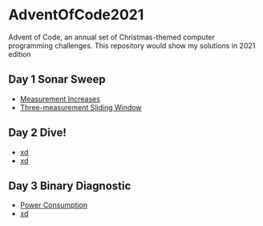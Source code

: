 # AdventOfCode2021

Advent of Code, an annual set of Christmas-themed computer programming challenges.
This repository would show my solutions in 2021 edition

## Day 1 Sonar Sweep
- <a href="./Day1/day1_1/challenge1.go" target="_blank">Measurement Increases</a>
- <a href="./Day1/day1_2/challenge2.go" target="_blank">Three-measurement Sliding Window</a>

## Day 2 Dive!
- <a href="./Day2/day2_1/challenge1.go" target="_blank">xd</a>
- <a href="./Day2/day2_2/challenge2.go" target="_blank">xd</a>

## Day 3 Binary Diagnostic
- <a href="./Day3/day3_1/challenge1.js" target="_blank">Power Consumption</a>
- <a href="./Day3/day3_2/challenge2.xx" target="_blank">xd</a>
